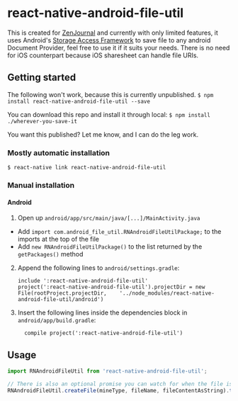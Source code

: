 # react-native-android-file-util

This is created for [ZenJournal](https://twitter.com/thezenjournal) and currently with only limited features, it uses Android's [Storage Access Framework](https://developer.android.com/guide/topics/providers/document-provider#create) to save file to any android Document Provider, feel free to use it if it suits your needs. There is no need for iOS counterpart because iOS sharesheet can handle file URIs.

## Getting started

The following won't work, because this is currently unpublished.
`$ npm install react-native-android-file-util --save`

You can download this repo and install it through local:
`$ npm install ./wherever-you-save-it`

You want this published? Let me know, and I can do the leg work.

### Mostly automatic installation

`$ react-native link react-native-android-file-util`

### Manual installation

#### Android

1.  Open up `android/app/src/main/java/[...]/MainActivity.java`

- Add `import com.android_file_util.RNAndroidFileUtilPackage;` to the imports at the top of the file
- Add `new RNAndroidFileUtilPackage()` to the list returned by the `getPackages()` method

2.  Append the following lines to `android/settings.gradle`:
    ```
    include ':react-native-android-file-util'
    project(':react-native-android-file-util').projectDir = new File(rootProject.projectDir, 	'../node_modules/react-native-android-file-util/android')
    ```
3.  Insert the following lines inside the dependencies block in `android/app/build.gradle`:
    ```
      compile project(':react-native-android-file-util')
    ```

## Usage

```javascript
import RNAndroidFileUtil from 'react-native-android-file-util';

// There is also an optional promise you can watch for when the file is saved.
RNAndroidFileUtil.createFile(mineType, fileName, fileContentAsString).then(successFn, failureFn;
```
